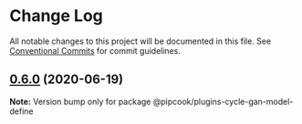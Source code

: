 # Change Log

All notable changes to this project will be documented in this file.
See [Conventional Commits](https://conventionalcommits.org) for commit guidelines.

## [0.6.0](https://github.com/alibaba/pipcook/compare/@pipcook/@pipcook/plugins-cycle-gan-model-define@0.6.0) (2020-06-19)

**Note:** Version bump only for package @pipcook/plugins-cycle-gan-model-define
